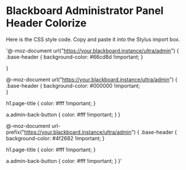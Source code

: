 # Blackboard Administrator Panel Header Colorize

Here is the CSS style code. Copy and paste it into the Stylus import box.

'@-moz-document url("https://your.blackboard.instance/ultra/admin") {
.base-header {
    background-color: #66cd8d !important;
}

}

@-moz-document url("https://your.blackboard.instance/ultra/admin") {
.base-header {
    background-color: #000000 !important;        
}

h1.page-title {
    color: #fff !important;
}

a.admin-back-button {
    color: #fff !important;
}
}

@-moz-document url-prefix("https://your.blackboard.instance/ultra/admin") {
.base-header {
    background-color: #4f2682 !important;
}

h1.page-title {
    color: #fff !important;
}

a.admin-back-button {
    color: #fff !important;
}
}'